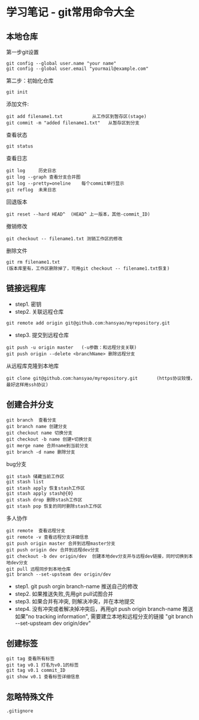 # 学习笔记 - git常用命令大全

## 本地仓库 ##

第一步git设置
```shell
git config --global user.name "your name"
git config --global user.email "yourmail@example.com"
```
第二步：初始化仓库
```shell
git init
```
添加文件:
```shell
git add filename1.txt			从工作区到暂存区(stage)
git commit -m "added filename1.txt"   从暂存区到分支
```
查看状态
```shell
git status
```
查看日志
```shell
git log		历史日志
git log --graph 查看分支合并图
git log --pretty=oneline	每个commit单行显示
git reflog	未来日志
```

回退版本
```shell
git reset --hard HEAD^	(HEAD^ 上一版本，其他-commit_ID)
```
撤销修改
```shell
git checkout -- filename1.txt 测销工作区的修改
```
删除文件
```shell
git rm filename1.txt
(版本库里有，工作区删除掉了，可用git checkout -- filename1.txt恢复)
```

## 链接远程库 ##
* step1. 密钥
* step2. 关联远程仓库
```shell
git remote add origin git@github.com:hansyao/myrepository.git
```
* step3. 提交到远程仓库
```shell
git push -u origin master   (-u参数：和远程分支关联)
git push origin --delete <branchName> 删除远程分支
```	
从远程库克隆到本地库
```shell
git clone git@github.com:hansyao/myrepository.git		(https协议较慢，最好这样用ssh协议)
```
## 创建合并分支 ##
```shell
git branch  查看分支
git branch name	创建分支
git checkout name 切换分支
git checkout -b name 创建+切换分支
git merge name 合并name到当前分支
git branch -d name 删除分支
```
bug分支
```shell
git stash 储藏当前工作区
git stash list
git stash apply 恢复stash工作区
git stash apply stash@{0}
git stash drop 删除stash工作区
git stash pop 恢复的同时删除stash工作区
```

多人协作
```shell
git remote  查看远程分支
git remote -v 查看远程分支详细信息
git push origin master 合并到远程master分支
git push origin dev 合并到远程dev分支
git checkout -b dev origin/dev  创建本地dev分支并与远程dev链接，同时切换到本地dev分支
git pull 远程同步到本地仓库
git branch --set-upsteam dev origin/dev
```
* step1. git push orgin branch-name 推送自己的修改
* step2. 如果推送失败,先用git pull试图合并
* step3. 如果合并有冲突, 则解决冲突，并在本地提交
* step4. 没有冲突或者解决掉冲突后，再用git push origin branch-name 推送
如果"no tracking information", 需要建立本地和远程分支的链接 "git branch --set-upsteam dev origin/dev"

## 创建标签 ##
```shell
git tag 查看所有标签
git tag v0.1 打名为v0.1的标签
git tag v0.1 commit_ID
git show v0.1 查看标签详细信息
```
## 忽略特殊文件 ##
```shell
.gitignore
```

